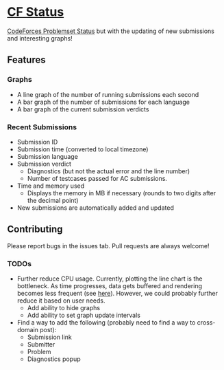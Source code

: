 # [CF Status](https://skittles1412.github.io/CF-Status/)
[CodeForces Problemset Status](https://codeforces.com/problemset/status) but with the updating of new submissions and interesting graphs!

## Features
### Graphs
* A line graph of the number of running submissions each second
* A bar graph of the number of submissions for each language
* A bar graph of the current submission verdicts

### Recent Submissions
* Submission ID
* Submission time (converted to local timezone)
* Submission language
* Submission verdict
  * Diagnostics (but not the actual error and the line number)
  * Number of testcases passed for AC submissions.
* Time and memory used
  * Displays the memory in MB if necessary (rounds to two digits after the decimal point)
* New submissions are automatically added and updated

## Contributing
Please report bugs in the issues tab. Pull requests are always welcome!

### TODOs
* Further reduce CPU usage. Currently, plotting the line chart is the bottleneck. As time progresses, data gets buffered and rendering becomes less frequent (see [here](https://github.com/skittles1412/CF-Status/blob/master/status.html#L113-L116)). However, we could probably further reduce it based on user needs.
  * Add ability to hide graphs
  * Add ability to set graph update intervals
* Find a way to add the following (probably need to find a way to cross-domain post):
  * Submission link
  * Submitter
  * Problem
  * Diagnostics popup
